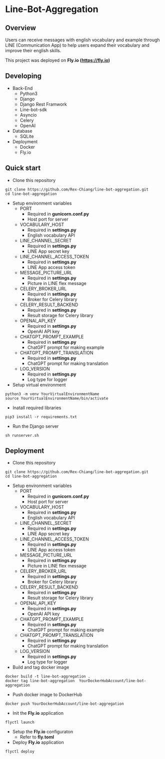 # Line-Bot-Aggregation

## Overview
Users can receive messages with english vocabulary and example through LINE (Communication App) to help users expand their vocabulary and improve their english skills.

This project was deployed on **Fly.io (https://fly.io)**

## Developing
- Back-End
  - Python3
  - Django
  - Django Rest Framwork
  - Line-bot-sdk
  - Asyncio
  - Celery
  - OpenAI
- Database
  - SQLite
- Deployment
  - Docker
  - Fly.io

## Quick start
- Clone this repository
```
git clone https://github.com/Rex-Chiang/line-bot-aggregation.git
cd line-bot-aggregation
```
- Setup environment variables
  - PORT 
      - Required in **gunicorn.conf.py**
      - Host port for server
  - VOCABULARY_HOST
      - Required in **settings.py**
      - English vocabulary API
  - LINE_CHANNEL_SECRET
      - Required in **settings.py**
      - LINE App secret key
  - LINE_CHANNEL_ACCESS_TOKEN
      - Required in **settings.py**
      - LINE App access token
  - MESSAGE_PICTURE_URL
      - Required in **settings.py**
      - Picture in LINE flex message
  - CELERY_BROKER_URL
      - Required in **settings.py**
      - Broker for Celery library
  - CELERY_RESULT_BACKEND
      - Required in **settings.py**
      - Result storage for Celery library
  - OPENAI_API_KEY
      - Required in **settings.py**
      - OpenAI API key
  - CHATGPT_PROMPT_EXAMPLE
      - Required in **settings.py**
      - ChatGPT prompt for making example
  - CHATGPT_PROMPT_TRANSLATION
      - Required in **settings.py**
      - ChatGPT prompt for making translation
  - LOG_VERSION
      - Required in **settings.py**
      - Log type for logger
- Setup virtual environment
```
python3 -m venv YourVirtualEnvironmentName
source YourVirtualEnvironmentName/bin/activate
```
- Inatall required libraries
```
pip3 install -r requirements.txt
```
- Run the Django server
```
sh runserver.sh
```

## Deployment
- Clone this repository
```
git clone https://github.com/Rex-Chiang/line-bot-aggregation.git
cd line-bot-aggregation
```
- Setup environment variables
  - PORT 
      - Required in **gunicorn.conf.py**
      - Host port for server
  - VOCABULARY_HOST
      - Required in **settings.py**
      - English vocabulary API
  - LINE_CHANNEL_SECRET
      - Required in **settings.py**
      - LINE App secret key
  - LINE_CHANNEL_ACCESS_TOKEN
      - Required in **settings.py**
      - LINE App access token
  - MESSAGE_PICTURE_URL
      - Required in **settings.py**
      - Picture in LINE flex message
  - CELERY_BROKER_URL
      - Required in **settings.py**
      - Broker for Celery library
  - CELERY_RESULT_BACKEND
      - Required in **settings.py**
      - Result storage for Celery library
  - OPENAI_API_KEY
      - Required in **settings.py**
      - OpenAI API key
  - CHATGPT_PROMPT_EXAMPLE
      - Required in **settings.py**
      - ChatGPT prompt for making example
  - CHATGPT_PROMPT_TRANSLATION
      - Required in **settings.py**
      - ChatGPT prompt for making translation
  - LOG_VERSION
      - Required in **settings.py**
      - Log type for logger
- Build and tag docker image
```
docker build -t line-bot-aggregation .
docker tag line-bot-aggregation  YourDockerHubAccount/line-bot-aggregation
```
- Push docker image to DockerHub
```
docker push YourDockerHubAccount/line-bot-aggregation
```
- Init the **Fly.io** application
```
flyctl launch
```
- Setup the **Fly.io** configuraton
  - Refer to **fly.toml**
- Deploy **Fly.io** application
```
flyctl deploy
```
